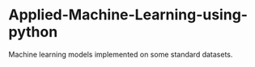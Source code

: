 # Applied-Machine-Learning-using-python
Machine learning models implemented on some standard datasets.

